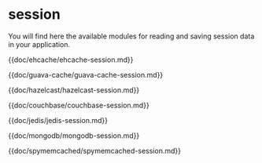# session

You will find here the available modules for reading and saving session data in your application.

{{doc/ehcache/ehcache-session.md}}

{{doc/guava-cache/guava-cache-session.md}}

{{doc/hazelcast/hazelcast-session.md}}

{{doc/couchbase/couchbase-session.md}}

{{doc/jedis/jedis-session.md}}

{{doc/mongodb/mongodb-session.md}}

{{doc/spymemcached/spymemcached-session.md}}